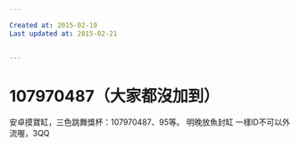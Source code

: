 ```yaml
---

Created at: 2015-02-19
Last updated at: 2015-02-21


---
```


# 107970487（大家都沒加到）


安卓摸寶缸，三色跳舞獎杯：107970487、95等。
明晚放魚封缸
一樣lD不可以外流喔，3QQ

